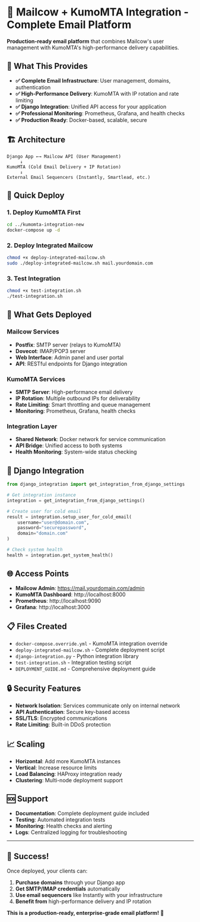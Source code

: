 # 🚀 Mailcow + KumoMTA Integration - Complete Email Platform

**Production-ready email platform** that combines Mailcow's user management with KumoMTA's high-performance delivery capabilities.

## 🎯 What This Provides

- **✅ Complete Email Infrastructure**: User management, domains, authentication
- **✅ High-Performance Delivery**: KumoMTA with IP rotation and rate limiting
- **✅ Django Integration**: Unified API access for your application
- **✅ Professional Monitoring**: Prometheus, Grafana, and health checks
- **✅ Production Ready**: Docker-based, scalable, secure

## 🏗️ Architecture

```
Django App ←→ Mailcow API (User Management)
     ↓
KumoMTA (Cold Email Delivery + IP Rotation)
     ↓
External Email Sequencers (Instantly, Smartlead, etc.)
```

## 🚀 Quick Deploy

### 1. Deploy KumoMTA First

```bash
cd ../kumomta-integration-new
docker-compose up -d
```

### 2. Deploy Integrated Mailcow

```bash
chmod +x deploy-integrated-mailcow.sh
sudo ./deploy-integrated-mailcow.sh mail.yourdomain.com
```

### 3. Test Integration

```bash
chmod +x test-integration.sh
./test-integration.sh
```

## 🔧 What Gets Deployed

### Mailcow Services

- **Postfix**: SMTP server (relays to KumoMTA)
- **Dovecot**: IMAP/POP3 server
- **Web Interface**: Admin panel and user portal
- **API**: RESTful endpoints for Django integration

### KumoMTA Services

- **SMTP Server**: High-performance email delivery
- **IP Rotation**: Multiple outbound IPs for deliverability
- **Rate Limiting**: Smart throttling and queue management
- **Monitoring**: Prometheus, Grafana, health checks

### Integration Layer

- **Shared Network**: Docker network for service communication
- **API Bridge**: Unified access to both systems
- **Health Monitoring**: System-wide status checking

## 📱 Django Integration

```python
from django_integration import get_integration_from_django_settings

# Get integration instance
integration = get_integration_from_django_settings()

# Create user for cold email
result = integration.setup_user_for_cold_email(
    username="user@domain.com",
    password="securepassword",
    domain="domain.com"
)

# Check system health
health = integration.get_system_health()
```

## 🌐 Access Points

- **Mailcow Admin**: https://mail.yourdomain.com/admin
- **KumoMTA Dashboard**: http://localhost:8000
- **Prometheus**: http://localhost:9090
- **Grafana**: http://localhost:3000

## 📋 Files Created

- `docker-compose.override.yml` - KumoMTA integration override
- `deploy-integrated-mailcow.sh` - Complete deployment script
- `django-integration.py` - Python integration library
- `test-integration.sh` - Integration testing script
- `DEPLOYMENT_GUIDE.md` - Comprehensive deployment guide

## 🔒 Security Features

- **Network Isolation**: Services communicate only on internal network
- **API Authentication**: Secure key-based access
- **SSL/TLS**: Encrypted communications
- **Rate Limiting**: Built-in DDoS protection

## 📈 Scaling

- **Horizontal**: Add more KumoMTA instances
- **Vertical**: Increase resource limits
- **Load Balancing**: HAProxy integration ready
- **Clustering**: Multi-node deployment support

## 🆘 Support

- **Documentation**: Complete deployment guide included
- **Testing**: Automated integration tests
- **Monitoring**: Health checks and alerting
- **Logs**: Centralized logging for troubleshooting

---

## 🎉 Success!

Once deployed, your clients can:

1. **Purchase domains** through your Django app
2. **Get SMTP/IMAP credentials** automatically
3. **Use email sequencers** like Instantly with your infrastructure
4. **Benefit from** high-performance delivery and IP rotation

**This is a production-ready, enterprise-grade email platform!** 🚀
